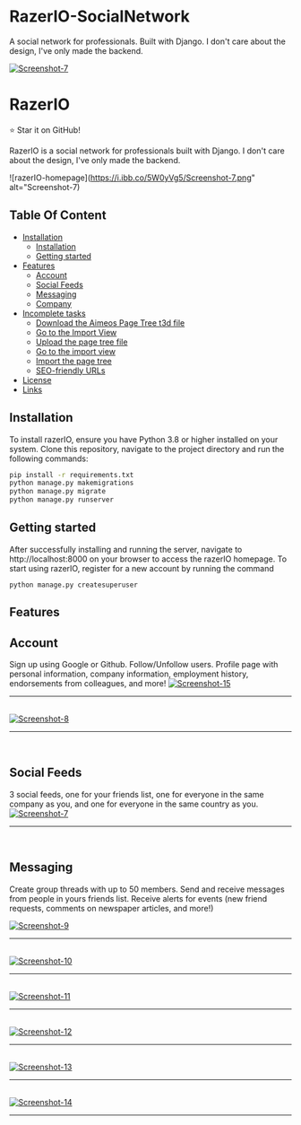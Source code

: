 # RazerIO-SocialNetwork
A social network for professionals. Built with Django. I don't care about the design, I've only made the backend.

<a href="https://ibb.co/HDSsQfr"><img src="https://i.ibb.co/5W0yVg5/Screenshot-7.png" alt="Screenshot-7" border="0"></a>

# RazerIO

:star: Star it on GitHub!

RazerIO is a social network for professionals built with Django. I don't care about the design, I've only made the backend.

![razerIO-homepage](https://i.ibb.co/5W0yVg5/Screenshot-7.png" alt="Screenshot-7)

## Table Of Content

- [Installation](#installation)
    - [Installation](#installation)
    - [Getting started](#getting-started)
- [Features](#Features)
    - [Account](#account)
    - [Social Feeds](#social-feeds)
    - [Messaging](#messaging)
    - [Company](#company)
- [Incomplete tasks](#page-setup)
    - [Download the Aimeos Page Tree t3d file](#download-the-aimeos-page-tree-t3d-file)
    - [Go to the Import View](#go-to-the-import-view)
    - [Upload the page tree file](#upload-the-page-tree-file)
    - [Go to the import view](#go-to-the-import-view)
    - [Import the page tree](#import-the-page-tree)
    - [SEO-friendly URLs](#seo-friendly-urls)
- [License](#license)
- [Links](#links)

## Installation

To install razerIO, ensure you have Python 3.8 or higher installed on your system. Clone this repository, navigate to the project directory and run the following commands:

```sh
pip install -r requirements.txt
python manage.py makemigrations
python manage.py migrate
python manage.py runserver
```

## Getting started
After successfully installing and running the server, navigate to http://localhost:8000 on your browser to access the razerIO homepage. To start using razerIO, register for a new account by running the command 
```
python manage.py createsuperuser
```

## Features

## Account
Sign up using Google or Github. Follow/Unfollow users. Profile page with personal information, company information, employment history, endorsements from colleagues, and more!
<a href="https://imgbb.com/"><img src="https://i.ibb.co/zm0Vq7Y/Screenshot-15.png" alt="Screenshot-15" border="0"></a>
<hr><br>
<a href="https://ibb.co/n1zRTxx"><img src="https://i.ibb.co/hdDCk33/Screenshot-8.png" alt="Screenshot-8" border="0"></a>
<hr><br>

## Social Feeds
3 social feeds, one for your friends list, one for everyone in the same company as you, and one for everyone in the same country as you.
<a href="https://ibb.co/HDSsQfr"><img src="https://i.ibb.co/5W0yVg5/Screenshot-7.png" alt="Screenshot-7" border="0"></a>
<hr><br>

## Messaging
Create group threads with up to 50 members. Send and receive messages from people in yours friends list. Receive alerts for events (new friend requests, comments on newspaper articles, and more!)

<a href="https://ibb.co/WfYvcMR"><img src="https://i.ibb.co/SB9wKMZ/Screenshot-9.png" alt="Screenshot-9" border="0"></a>
<hr><br>
<a href="https://ibb.co/D8D7nHC"><img src="https://i.ibb.co/cCcNdSF/Screenshot-10.png" alt="Screenshot-10" border="0"></a>
<hr><br>
<a href="https://ibb.co/ZTnmcfw"><img src="https://i.ibb.co/7yw4rST/Screenshot-11.png" alt="Screenshot-11" border="0"></a>
<hr><br>
<a href="https://ibb.co/TkbKnwq"><img src="https://i.ibb.co/wRwJbdr/Screenshot-12.png" alt="Screenshot-12" border="0"></a>
<hr><br>
<a href="https://ibb.co/QjCkC66"><img src="https://i.ibb.co/84dbdjj/Screenshot-13.png" alt="Screenshot-13" border="0"></a>
<hr><br>
<a href="https://ibb.co/pn72rJG"><img src="https://i.ibb.co/BwpLKqd/Screenshot-14.png" alt="Screenshot-14" border="0"></a>
<hr><br>
